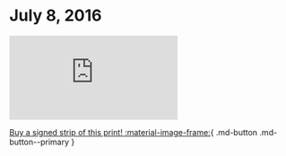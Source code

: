 # July 8, 2016

![](https://www.achewood.com/comic.php?date=07082016)

[Buy a signed strip of this print! :material-image-frame:](https://achewood-holiday-pop-up.myshopify.com/products/strip#07082016){ .md-button .md-button--primary }
